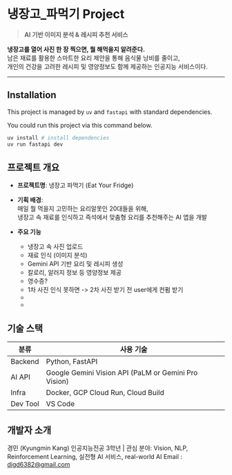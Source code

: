 # 냉장고\_파먹기 Project

> **AI 기반 이미지 분석 & 레시피 추천 서비스**

**냉장고를 열어 사진 한 장 찍으면, 뭘 해먹을지 알려준다.**  
남은 재료를 활용한 스마트한 요리 제안을 통해 음식물 낭비를 줄이고,  
개인의 건강을 고려한 레시피 및 영양정보도 함께 제공하는 인공지능 서비스이다.

---

## Installation

This project is managed by `uv` and `fastapi` with standard dependencies.

You could run this project via this command below.

```bash
uv install # install dependencies
uv run fastapi dev
```

## 프로젝트 개요

-   **프로젝트명**: 냉장고 파먹기 (Eat Your Fridge)
-   **기획 배경**:  
    매일 뭘 먹을지 고민하는 요리알못인 20대들을 위해,  
    냉장고 속 재료를 인식하고 즉석에서 맞춤형 요리를 추천해주는 AI 앱을 개발

-   **주요 기능**
    -   냉장고 속 사진 업로드
    -   재료 인식 (이미지 분석)
    -   Gemini API 기반 요리 및 레시피 생성
    -   칼로리, 알러지 정보 등 영양정보 제공
    -   영수증?
    -   1차 사진 인식 못하면 -> 2차 사진 받기 전 user에게 컨펌 받기
    -
    -

## 기술 스택

| 분류     | 사용 기술                                            |
| -------- | ---------------------------------------------------- |
| Backend  | Python, FastAPI                                      |
| AI API   | Google Gemini Vision API (PaLM or Gemini Pro Vision) |
| Infra    | Docker, GCP Cloud Run, Cloud Build                   |
| Dev Tool | VS Code                                              |

## 개발자 소개

경민 (Kyungmin Kang)
인공지능전공 3학년 | 관심 분야: Vision, NLP, Reinforcement Learning, 실전형 AI 서비스, real-world AI
Email : digd6382@gmail.com

